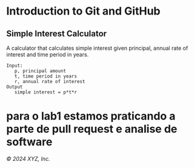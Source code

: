 # Introduction to Git and GitHub

## Simple Interest Calculator

A calculator that calculates simple interest given principal, annual rate of interest and time period in years.

```
Input:
   p, principal amount
   t, time period in years
   r, annual rate of interest
Output
   simple interest = p*t*r
```

# para o lab1 estamos praticando a parte de pull request e analise de software 

_© 2024 XYZ, Inc._
